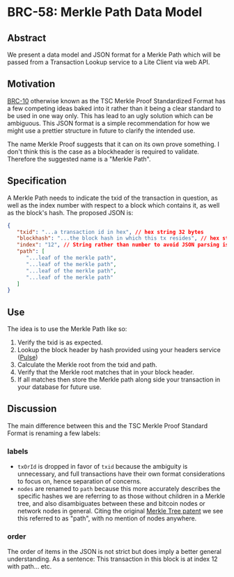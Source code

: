 # BRC-58: Merkle Path Data Model

## Abstract
We present a data model and JSON format for a Merkle Path which will be passed from a Transaction Lookup service to a Lite Client via web API.

## Motivation

[BRC-10](./0010.md) otherwise known as the TSC Merkle Proof Standardized Format has a few competing ideas baked into it rather than it being a clear standard to be used in one way only. This has lead to an ugly solution which can be ambiguous. This JSON format is a simple recommendation for how we might use a prettier structure in future to clarify the intended use.

The name Merkle Proof suggests that it can on its own prove something. I don't think this is the case as a blockheader is required to validate. Therefore the suggested name is a "Merkle Path".

## Specification

A Merkle Path needs to indicate the txid of the transaction in question, as well as the index number with respect to a block which contains it, as well as the block's hash.
The proposed JSON is:

```json
{ 
   "txid": "...a transaction id in hex", // hex string 32 bytes
   "blockhash": "...the block hash in which this tx resides", // hex string 32 bytes
   "index": "12", // String rather than number to avoid JSON parsing issues.
   "path": [
      "...leaf of the merkle path",
      "...leaf of the merkle path",
      "...leaf of the merkle path",
      "...leaf of the merkle path"
   ]
}
```
## Use

The idea is to use the Merkle Path like so:

1. Verify the txid is as expected.
2. Lookup the block header by hash provided using your headers service ([Pulse](https://github.com/libsv/pulse/))
3. Calculate the Merkle root from the txid and path.
4. Verify that the Merkle root matches that in your block header.
5. If all matches then store the Merkle path along side your transaction in your database for future use.

## Discussion

The main difference between this and the TSC Merkle Proof Standard Format is renaming a few labels:

### labels
- `txOrId` is dropped in favor of `txid` because the ambiguity is unnecessary, and full transactions have their own format considerations to focus on, hence separation of concerns.
- `nodes` are renamed to `path` because this more accurately describes the specific hashes we are referring to as those without children in a Merkle tree, and also disambiguates between these and bitcoin nodes or network nodes in general.  Citing the original [Merkle Tree patent](https://worldwide.espacenet.com/patent/search/family/022107098/publication/US4309569A?q=pn%3DUS4309569) we see this referred to as "path", with no mention of nodes anywhere.

### order
The order of items in the JSON is not strict but does imply a better general understanding. As a sentence: This transaction in this block is at index 12 with path... etc.

